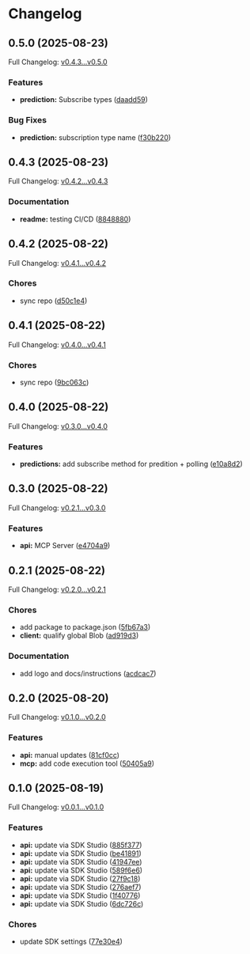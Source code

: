 # Changelog

## 0.5.0 (2025-08-23)

Full Changelog: [v0.4.3...v0.5.0](https://github.com/fashn-AI/fashn-typescript-sdk/compare/v0.4.3...v0.5.0)

### Features

* **prediction:** Subscribe types ([daadd59](https://github.com/fashn-AI/fashn-typescript-sdk/commit/daadd59e5fc056d920bdac9f008e04cdc18adbab))


### Bug Fixes

* **prediction:** subscription type name ([f30b220](https://github.com/fashn-AI/fashn-typescript-sdk/commit/f30b220f388ae92ff7bf78e8f33ff0c0f7b681ac))

## 0.4.3 (2025-08-23)

Full Changelog: [v0.4.2...v0.4.3](https://github.com/fashn-AI/fashn-typescript-sdk/compare/v0.4.2...v0.4.3)

### Documentation

* **readme:** testing CI/CD ([8848880](https://github.com/fashn-AI/fashn-typescript-sdk/commit/8848880530436aa184dc694e383f0d14327699c0))

## 0.4.2 (2025-08-22)

Full Changelog: [v0.4.1...v0.4.2](https://github.com/fashn-AI/fashn-typescript-sdk/compare/v0.4.1...v0.4.2)

### Chores

* sync repo ([d50c1e4](https://github.com/fashn-AI/fashn-typescript-sdk/commit/d50c1e48852137d1140088c5ea3c72ac8c8121ad))

## 0.4.1 (2025-08-22)

Full Changelog: [v0.4.0...v0.4.1](https://github.com/fashn-AI/fashn-typescript-sdk/compare/v0.4.0...v0.4.1)

### Chores

* sync repo ([9bc063c](https://github.com/fashn-AI/fashn-typescript-sdk/commit/9bc063c4fd3996b872741b4dbe8cca011a8f1582))

## 0.4.0 (2025-08-22)

Full Changelog: [v0.3.0...v0.4.0](https://github.com/fashn-AI/fashn-typescript-sdk/compare/v0.3.0...v0.4.0)

### Features

* **predictions:** add subscribe method for predition + polling ([e10a8d2](https://github.com/fashn-AI/fashn-typescript-sdk/commit/e10a8d261e7913172d541dd50f7da10d4c4aed87))

## 0.3.0 (2025-08-22)

Full Changelog: [v0.2.1...v0.3.0](https://github.com/fashn-AI/fashn-typescript-sdk/compare/v0.2.1...v0.3.0)

### Features

* **api:** MCP Server ([e4704a9](https://github.com/fashn-AI/fashn-typescript-sdk/commit/e4704a9dcdaec07b53ecf8f4cc7e96a69cfef8b9))

## 0.2.1 (2025-08-22)

Full Changelog: [v0.2.0...v0.2.1](https://github.com/fashn-AI/fashn-typescript-sdk/compare/v0.2.0...v0.2.1)

### Chores

* add package to package.json ([5fb67a3](https://github.com/fashn-AI/fashn-typescript-sdk/commit/5fb67a3b2b1377e45825dcf6099bb76f82910350))
* **client:** qualify global Blob ([ad919d3](https://github.com/fashn-AI/fashn-typescript-sdk/commit/ad919d3086be01578cb5da6283da4e3b68e7108e))


### Documentation

* add logo and docs/instructions ([acdcac7](https://github.com/fashn-AI/fashn-typescript-sdk/commit/acdcac7ef00ce7d804bc241025240ae0e494e846))

## 0.2.0 (2025-08-20)

Full Changelog: [v0.1.0...v0.2.0](https://github.com/fashn-AI/fashn-typescript-sdk/compare/v0.1.0...v0.2.0)

### Features

* **api:** manual updates ([81cf0cc](https://github.com/fashn-AI/fashn-typescript-sdk/commit/81cf0ccd6c73ca523d5cc849634ff8a7b7d824b2))
* **mcp:** add code execution tool ([50405a9](https://github.com/fashn-AI/fashn-typescript-sdk/commit/50405a99c323cd0c69480fa8f2b542bb82b0c4fd))

## 0.1.0 (2025-08-19)

Full Changelog: [v0.0.1...v0.1.0](https://github.com/fashn-AI/fashn-typescript-sdk/compare/v0.0.1...v0.1.0)

### Features

* **api:** update via SDK Studio ([885f377](https://github.com/fashn-AI/fashn-typescript-sdk/commit/885f37795e78de9e9aae39cea4b3b2a20d37543e))
* **api:** update via SDK Studio ([be41891](https://github.com/fashn-AI/fashn-typescript-sdk/commit/be418916eea312c74cba811a4726744a9e06f437))
* **api:** update via SDK Studio ([41947ee](https://github.com/fashn-AI/fashn-typescript-sdk/commit/41947eef72db0efe02e00524146f10ad1b1e7598))
* **api:** update via SDK Studio ([589f6e6](https://github.com/fashn-AI/fashn-typescript-sdk/commit/589f6e640e682e05f75ea6eae4f2022b6e088a32))
* **api:** update via SDK Studio ([27f9c18](https://github.com/fashn-AI/fashn-typescript-sdk/commit/27f9c18e1489639754690c4ed7c35d7fbf15fe51))
* **api:** update via SDK Studio ([276aef7](https://github.com/fashn-AI/fashn-typescript-sdk/commit/276aef74b1408e607a8eadb802eec282bf9c0554))
* **api:** update via SDK Studio ([1f40776](https://github.com/fashn-AI/fashn-typescript-sdk/commit/1f407764d51a26b63e0f5fa4aed08a611203a8e3))
* **api:** update via SDK Studio ([6dc726c](https://github.com/fashn-AI/fashn-typescript-sdk/commit/6dc726cb1daba6cddc98e58a1a865a91d63041ef))


### Chores

* update SDK settings ([77e30e4](https://github.com/fashn-AI/fashn-typescript-sdk/commit/77e30e41f320f9fe2f82e18a2800ccc083b62afc))
